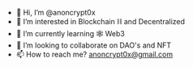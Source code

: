 - 👋 Hi, I’m @anoncrypt0x
- 👀 I’m interested in Blockchain ⛓️ and Decentralized 
- 🌱 I’m currently learning 🕸️ Web3
- 💞️ I’m looking to collaborate on DAO's and NFT
- 📫 How to reach me? anoncrypt0x@gmail.com

<!---
anoncrypt0x/anoncrypt0x is a ✨ special ✨ repository because its `README.md` (this file) appears on your GitHub profile.
You can click the Preview link to take a look at your changes.
--->
